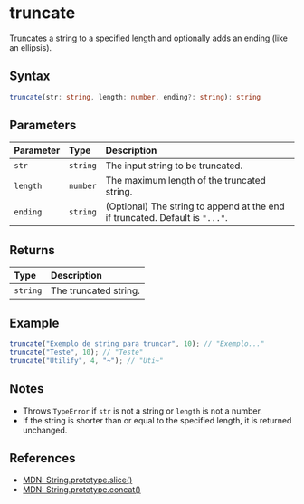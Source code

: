 # truncate

Truncates a string to a specified length and optionally adds an ending (like an ellipsis).

## Syntax
```typescript
truncate(str: string, length: number, ending?: string): string
```

## Parameters
| Parameter | Type     | Description                                 |
| :-------- | :------- | :------------------------------------------ |
| `str`     | `string` | The input string to be truncated.           |
| `length`  | `number` | The maximum length of the truncated string. |
| `ending`  | `string` | (Optional) The string to append at the end if truncated. Default is `"..."`. |

## Returns
| Type      | Description                                 |
| :-------- | :------------------------------------------ |
| `string`  | The truncated string.                        |

## Example
```typescript
truncate("Exemplo de string para truncar", 10); // "Exemplo..."
truncate("Teste", 10); // "Teste"
truncate("Utilify", 4, "~"); // "Uti~"
```

## Notes
- Throws `TypeError` if `str` is not a string or `length` is not a number.
- If the string is shorter than or equal to the specified length, it is returned unchanged.

## References
- [MDN: String.prototype.slice()](https://developer.mozilla.org/en-US/docs/Web/JavaScript/Reference/Global_Objects/String/slice)
- [MDN: String.prototype.concat()](https://developer.mozilla.org/en-US/docs/Web/JavaScript/Reference/Global_Objects/String/concat)